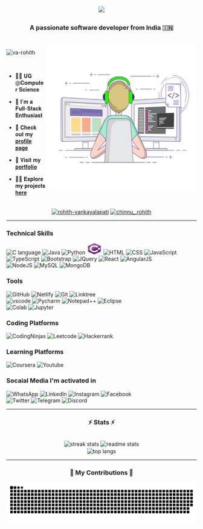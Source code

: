 <h1 align="center">
    <img src="https://readme-typing-svg.herokuapp.com/?font=Righteous&size=35&center=true&vCenter=true&width=500&height=70&duration=4000&lines=Hi+There!+👋;+I'm+Rohith+Vankayalapati!;" />
</h1>
<h3 align="center">A passionate software developer from India 🇮🇳</h3>
</br>

<img align="right" alt="Coding" width=400 height=390 src="templates/gif3.gif">

<p align="left"> <img src="https://komarev.com/ghpvc/?username=va-rohith&label=Profile%20views&color=blueviolet&style=plastic" width=150 alt="va-rohith" /> </p>
<br />

<div>
 
- 🧑‍🎓 𝐔𝐆 @𝐂𝐨𝐦𝐩𝐮𝐭𝐞𝐫 𝐒𝐜𝐢𝐞𝐧𝐜𝐞
 
- 👀 𝐈'𝐦 𝐚 𝐅𝐮𝐥𝐥-𝐒𝐭𝐚𝐜𝐤 𝐄𝐧𝐭𝐡𝐮𝐬𝐢𝐚𝐬𝐭

- 📜 𝐂𝐡𝐞𝐜𝐤 𝐨𝐮𝐭 𝐦𝐲 [𝐩𝐫𝐨𝐟𝐢𝐥𝐞 𝐩𝐚𝐠𝐞](https://linktr.ee/iamrohith)

- 💼 𝐕𝐢𝐬𝐢𝐭 𝐦𝐲 [𝐩𝐨𝐫𝐭𝐟𝐨𝐥𝐢𝐨](https://rohithv.netlify.app/)

- 👨‍💻 𝐄𝐱𝐩𝐥𝐨𝐫𝐞 𝐦𝐲 𝐩𝐫𝐨𝐣𝐞𝐜𝐭𝐬 [𝐡𝐞𝐫𝐞](https://linktr.ee/rohith.projects)

</div>

<br />

<div align="center"> 
  <a href="https://linkedin.com/in/rohith-vankayalapati" target="blank"><img align="center" src="https://raw.githubusercontent.com/rahuldkjain/github-profile-readme-generator/master/src/images/icons/Social/linked-in-alt.svg" alt="rohith-vankayalapati" height="30" width="40" /></a>
<a href="https://instagram.com/chinnu_.rohith" target="blank"><img align="center" src="https://raw.githubusercontent.com/rahuldkjain/github-profile-readme-generator/master/src/images/icons/Social/instagram.svg" alt="chinnu_.rohith" height="30" width="40" /></a>
</div>

<hr />

<h3 align="left">Technical Skills</h3>

  ![C language](https://img.shields.io/badge/C-00599C?style=for-the-badge&logo=c&logoColor=white)
  ![Java](https://img.shields.io/badge/Java-ED8B00?style=for-the-badge&logo=openjdk&logoColor=white)
  ![Python](https://img.shields.io/badge/Python-14354C?style=for-the-badge&logo=python&logoColor=white)
  <img src="https://raw.githubusercontent.com/devicons/devicon/master/icons/csharp/csharp-original.svg" alt="csharp" width="40" height="30"/>
  ![HTML](https://img.shields.io/badge/HTML5-E34F26?style=for-the-badge&logo=html5&logoColor=white)
  ![CSS](https://img.shields.io/badge/CSS3-1572B6?style=for-the-badge&logo=css3&logoColor=white)
  ![JavaScript](https://img.shields.io/badge/JavaScript-F7DF1E?style=for-the-badge&logo=javascript&logoColor=black) </br>
  ![TypeScript](https://img.shields.io/badge/TypeScript-007ACC?style=for-the-badge&logo=typescript&logoColor=white)
  ![Bootstrap](https://img.shields.io/badge/Bootstrap-563D7C?style=for-the-badge&logo=bootstrap&logoColor=white)
  ![JQuery](https://img.shields.io/badge/jQuery-0769AD?style=for-the-badge&logo=jquery&logoColor=white)
  ![React](https://img.shields.io/badge/React-20232A?style=for-the-badge&logo=react&logoColor=61DAFB)
  ![AngularJS](https://img.shields.io/badge/AngularJS-E23237?style=for-the-badge&logo=angularjs&logoColor=white) </br>
  ![NodeJS](https://img.shields.io/badge/Node.js-43853D?style=for-the-badge&logo=node.js&logoColor=white)
  ![MySQL](https://img.shields.io/badge/MySQL-005C84?style=for-the-badge&logo=mysql&logoColor=white)
  ![MongoDB](https://img.shields.io/badge/MongoDB-4EA94B?style=for-the-badge&logo=mongodb&logoColor=white)
</br>

<h3 align="left">Tools</h3>

  ![GitHub](https://img.shields.io/badge/GitHub-100000?style=for-the-badge&logo=github&logoColor=white)
  ![Netlify](https://img.shields.io/badge/Netlify-00C7B7?style=for-the-badge&logo=netlify&logoColor=white)
  ![Git](https://img.shields.io/badge/GIT-E44C30?style=for-the-badge&logo=git&logoColor=white)
  ![Linktree](https://img.shields.io/badge/linktree-39E09B?style=for-the-badge&logo=linktree&logoColor=white) </br>
  ![vscode](https://img.shields.io/badge/Visual_Studio_Code-0078D4?style=for-the-badge&logo=visual%20studio%20code&logoColor=white)
  ![Pycharm](https://img.shields.io/badge/PyCharm-000000.svg?&style=for-the-badge&logo=PyCharm&logoColor=white)
  ![Notepad++](https://img.shields.io/badge/Notepad++-90E59A.svg?style=for-the-badge&logo=notepad%2B%2B&logoColor=black)
  ![Eclipse](https://img.shields.io/badge/Eclipse-2C2255?style=for-the-badge&logo=eclipse&logoColor=white) </br>
  ![Colab](https://img.shields.io/badge/Colab-F9AB00?style=for-the-badge&logo=googlecolab&color=525252)
  ![Jupyter](https://img.shields.io/badge/Made%20with-Jupyter-orange?style=for-the-badge&logo=Jupyter)
  </br>

<h3 align="left">Coding Platforms</h3>

  ![CodingNinjas](https://img.shields.io/badge/coding%20ninjas-DD6620?style=for-the-badge&logo=codingninjas&logoColor=white)
  ![Leetcode](https://img.shields.io/badge/-LeetCode-FFA116?style=for-the-badge&logo=LeetCode&logoColor=black)
  ![Hackerrank](https://img.shields.io/badge/-Hackerrank-2EC866?style=for-the-badge&logo=HackerRank&logoColor=white)
</br>

<h3 align="left">Learning Platforms</h3>

  ![Coursera](https://img.shields.io/badge/Coursera-0056D2?style=for-the-badge&logo=Coursera&logoColor=white)
  ![Youtube](https://img.shields.io/badge/YouTube-FF0000?style=for-the-badge&logo=youtube&logoColor=white)
</br>

<h3 align="left">Socaial Media I'm activated in</h3>
    
   ![WhatsApp](https://img.shields.io/badge/WhatsApp-25D366?style=for-the-badge&logo=whatsapp&logoColor=white)
   ![LinkedIn](https://img.shields.io/badge/LinkedIn-0077B5?style=for-the-badge&logo=linkedin&logoColor=white)
   ![Instagram](https://img.shields.io/badge/Instagram-E4405F?style=for-the-badge&logo=instagram&logoColor=white)
   ![Facebook](https://img.shields.io/badge/Facebook-1877F2?style=for-the-badge&logo=facebook&logoColor=white) <br />
   ![Twitter](https://img.shields.io/badge/Twitter-1DA1F2?style=for-the-badge&logo=twitter&logoColor=white)
   ![Telegram](https://img.shields.io/badge/Telegram-2CA5E0?style=for-the-badge&logo=telegram&logoColor=white)
   ![Discord](https://img.shields.io/badge/Discord-7289DA?style=for-the-badge&logo=discord&logoColor=white)


<hr />

<h3 align="center">⚡ Stats ⚡</h3>
<br />

<div align="center">
  <img width=390 src="https://github-readme-streak-stats.herokuapp.com/?user=va-rohith&count_private=true&theme=react&border_radius=10" alt="streak stats"/>
  <img width=390 src="https://github-readme-stats.vercel.app/api?username=va-rohith&include_all_commits=true&count_private=true&show_icons=true&theme=react&rank_icon=github&border_radius=10" alt="readme stats" />
  <br/>
  <img width=325 align="center" src="https://github-readme-stats.vercel.app/api/top-langs/?username=va-rohith&layout=compact&theme=react&border_radius=10&size_weight=0.5&count_weight=0.5&exclude_repo=github-readme-stats" alt="top langs" />
</div>

<hr />

<div align="center">
  <h3>🐍 My Contributions 🐍</h3>
  
  <img alt="snake eating my contributions" src="https://raw.githubusercontent.com/va-rohith/va-rohith/output/github-contribution-grid-snake.svg" />
  
  <br/>
</div>
